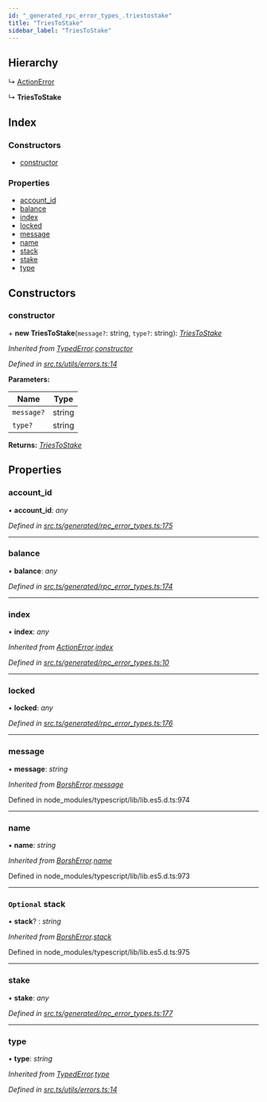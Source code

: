 ```yaml
---
id: "_generated_rpc_error_types_.triestostake"
title: "TriesToStake"
sidebar_label: "TriesToStake"
---
```


## Hierarchy

  ↳ [ActionError](_generated_rpc_error_types_.actionerror.md)

  ↳ **TriesToStake**

## Index

### Constructors

* [constructor](_generated_rpc_error_types_.triestostake.md#constructor)

### Properties

* [account_id](_generated_rpc_error_types_.triestostake.md#account_id)
* [balance](_generated_rpc_error_types_.triestostake.md#balance)
* [index](_generated_rpc_error_types_.triestostake.md#index)
* [locked](_generated_rpc_error_types_.triestostake.md#locked)
* [message](_generated_rpc_error_types_.triestostake.md#message)
* [name](_generated_rpc_error_types_.triestostake.md#name)
* [stack](_generated_rpc_error_types_.triestostake.md#optional-stack)
* [stake](_generated_rpc_error_types_.triestostake.md#stake)
* [type](_generated_rpc_error_types_.triestostake.md#type)

## Constructors

###  constructor

\+ **new TriesToStake**(`message?`: string, `type?`: string): *[TriesToStake](_generated_rpc_error_types_.triestostake.md)*

*Inherited from [TypedError](_utils_errors_.typederror.md).[constructor](_utils_errors_.typederror.md#constructor)*

*Defined in [src.ts/utils/errors.ts:14](https://github.com/nearprotocol/nearlib/blob/bf1ce09/src.ts/utils/errors.ts#L14)*

**Parameters:**

Name | Type |
------ | ------ |
`message?` | string |
`type?` | string |

**Returns:** *[TriesToStake](_generated_rpc_error_types_.triestostake.md)*

## Properties

###  account_id

• **account_id**: *any*

*Defined in [src.ts/generated/rpc_error_types.ts:175](https://github.com/nearprotocol/nearlib/blob/bf1ce09/src.ts/generated/rpc_error_types.ts#L175)*

___

###  balance

• **balance**: *any*

*Defined in [src.ts/generated/rpc_error_types.ts:174](https://github.com/nearprotocol/nearlib/blob/bf1ce09/src.ts/generated/rpc_error_types.ts#L174)*

___

###  index

• **index**: *any*

*Inherited from [ActionError](_generated_rpc_error_types_.actionerror.md).[index](_generated_rpc_error_types_.actionerror.md#index)*

*Defined in [src.ts/generated/rpc_error_types.ts:10](https://github.com/nearprotocol/nearlib/blob/bf1ce09/src.ts/generated/rpc_error_types.ts#L10)*

___

###  locked

• **locked**: *any*

*Defined in [src.ts/generated/rpc_error_types.ts:176](https://github.com/nearprotocol/nearlib/blob/bf1ce09/src.ts/generated/rpc_error_types.ts#L176)*

___

###  message

• **message**: *string*

*Inherited from [BorshError](_utils_serialize_.borsherror.md).[message](_utils_serialize_.borsherror.md#message)*

Defined in node_modules/typescript/lib/lib.es5.d.ts:974

___

###  name

• **name**: *string*

*Inherited from [BorshError](_utils_serialize_.borsherror.md).[name](_utils_serialize_.borsherror.md#name)*

Defined in node_modules/typescript/lib/lib.es5.d.ts:973

___

### `Optional` stack

• **stack**? : *string*

*Inherited from [BorshError](_utils_serialize_.borsherror.md).[stack](_utils_serialize_.borsherror.md#optional-stack)*

Defined in node_modules/typescript/lib/lib.es5.d.ts:975

___

###  stake

• **stake**: *any*

*Defined in [src.ts/generated/rpc_error_types.ts:177](https://github.com/nearprotocol/nearlib/blob/bf1ce09/src.ts/generated/rpc_error_types.ts#L177)*

___

###  type

• **type**: *string*

*Inherited from [TypedError](_utils_errors_.typederror.md).[type](_utils_errors_.typederror.md#type)*

*Defined in [src.ts/utils/errors.ts:14](https://github.com/nearprotocol/nearlib/blob/bf1ce09/src.ts/utils/errors.ts#L14)*
